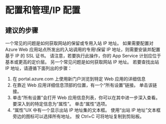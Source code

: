 <properties
    pageTitle="configuration and management/ip configuration"
    description="配置和管理/IP 配置"
    service="microsoft.web"
    resource="sites"
    authors="aashu"
    displayOrder=""
    selfHelpType="generic"
    supportTopicIds="32542210"
    resourceTags=""
    productPesIds="14748"
    cloudEnvironments="public"
/>


# 配置和管理/IP 配置

## **建议的步骤**
一个常见的问题是如何获取网站的保留或专用入站 IP 地址。 如果需要配置对 Azure Web 应用站点所发出的入站调用的专用\保留 IP 地址，则需要安装并配置基于 IP 的 SSL 证书。  请注意，若要执行此操作，你的 App Service 计划应位于基本或更高的定价层。 另一个常见问题是如何获取网站 IP 地址。 若要查找出站 IP 地址，请遵循下面列出的步骤：

1. 在 portal.azure.com 上使用新门户浏览到特定 Web 应用的详细信息
2. 在靠近 Web 应用详细信息顶部的位置，有一个“所有设置”链接。 单击该链接。
3. 单击“所有设置”会打开 Web 应用信息列表，你可以在其中进一步深入查看。 要深入到的特定信息为“属性”。 单击“属性”选项。
4. “属性”UX 中有一个显示出站 IP 地址集的文本框。 使用“出站 IP 地址”文本框旁边的图标可以选择所有地址。 按 Ctrl+C 可将地址复制到剪贴板。



<!--HONumber=Jul16_HO4-->


